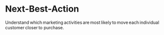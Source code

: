 # Next-Best-Action
Understand which marketing activities are most likely to move each individual customer closer to purchase.
